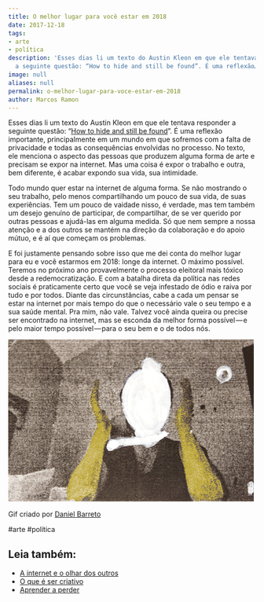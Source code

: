 ```yaml
---
title: O melhor lugar para você estar em 2018
date: 2017-12-18
tags:
- arte
- política
description: 'Esses dias li um texto do Austin Kleon em que ele tentava responder
  a seguinte questão: “How to hide and still be found”. É uma reflexão…'
image: null
aliases: null
permalink: o-melhor-lugar-para-voce-estar-em-2018
author: Marcos Ramon
---
```

Esses dias li um texto do Austin Kleon em que ele tentava responder a seguinte questão: “[How to hide and still be found](https://austinkleon.com/2017/12/08/how-to-hide-and-still-be-found/)”. É uma reflexão importante, principalmente em um mundo em que sofremos com a falta de privacidade e todas as consequências envolvidas no processo. No texto, ele menciona o aspecto das pessoas que produzem alguma forma de arte e precisam se expor na internet. Mas uma coisa é expor o trabalho e outra, bem diferente, é acabar expondo sua vida, sua intimidade.

Todo mundo quer estar na internet de alguma forma. Se não mostrando o seu trabalho, pelo menos compartilhando um pouco de sua vida, de suas experiências. Tem um pouco de vaidade nisso, é verdade, mas tem também um desejo genuíno de participar, de compartilhar, de se ver querido por outras pessoas e ajudá-las em alguma medida. Só que nem sempre a nossa atenção e a dos outros se mantém na direção da colaboração e do apoio mútuo, e é aí que começam os problemas.

E foi justamente pensando sobre isso que me dei conta do melhor lugar para eu e você estarmos em 2018: longe da internet. O máximo possível. Teremos no próximo ano provavelmente o processo eleitoral mais tóxico desde a redemocratização. E com a batalha direta da política nas redes sociais é praticamente certo que você se veja infestado de ódio e raiva por tudo e por todos. Diante das circunstâncias, cabe a cada um pensar se estar na internet por mais tempo do que o necessário vale o seu tempo e a sua saúde mental. Pra mim, não vale. Talvez você ainda queira ou precise ser encontrado na internet, mas se esconda da melhor forma possível — e pelo maior tempo possível — para o seu bem e o de todos nós.

<img src="/assets/img/o-melhor-lugar-para-você-estar-em 2018-medium.gif">

Gif criado por [Daniel Barreto](http://esdanielbarreto.tumblr.com/post/158762502929/faceless)


#arte #política<div class="leia-tambem" markdown="1">
## Leia também:

- <a href="/a-internet-e-o-olhar-dos-outros">A internet e o olhar dos outros</a>
- <a href="/o-que-e-ser-criativo">O que é ser criativo</a>
- <a href="/aprender-a-perder">Aprender a perder</a>
</div>